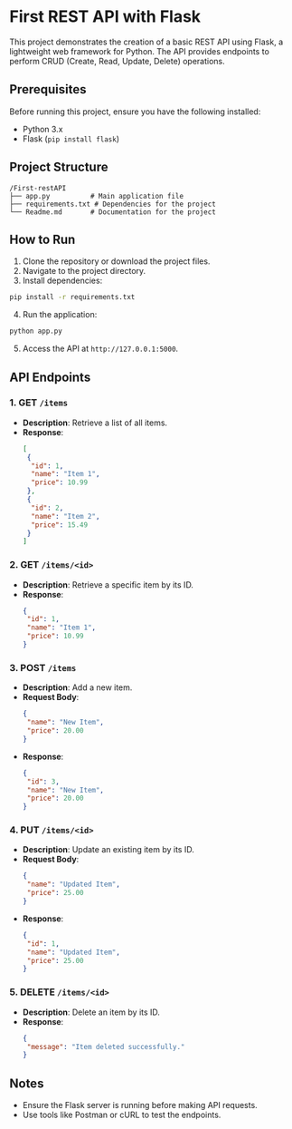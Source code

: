 # First REST API with Flask

This project demonstrates the creation of a basic REST API using Flask, a lightweight web framework for Python. The API provides endpoints to perform CRUD (Create, Read, Update, Delete) operations.

## Prerequisites

Before running this project, ensure you have the following installed:

- Python 3.x
- Flask (`pip install flask`)

## Project Structure

```
/First-restAPI
├── app.py          # Main application file
├── requirements.txt # Dependencies for the project
└── Readme.md       # Documentation for the project
```

## How to Run

1. Clone the repository or download the project files.
2. Navigate to the project directory.
3. Install dependencies:
  ```bash
  pip install -r requirements.txt
  ```
4. Run the application:
  ```bash
  python app.py
  ```
5. Access the API at `http://127.0.0.1:5000`.

## API Endpoints

### 1. GET `/items`
- **Description**: Retrieve a list of all items.
- **Response**:
  ```json
  [
   {
    "id": 1,
    "name": "Item 1",
    "price": 10.99
   },
   {
    "id": 2,
    "name": "Item 2",
    "price": 15.49
   }
  ]
  ```

### 2. GET `/items/<id>`
- **Description**: Retrieve a specific item by its ID.
- **Response**:
  ```json
  {
   "id": 1,
   "name": "Item 1",
   "price": 10.99
  }
  ```

### 3. POST `/items`
- **Description**: Add a new item.
- **Request Body**:
  ```json
  {
   "name": "New Item",
   "price": 20.00
  }
  ```
- **Response**:
  ```json
  {
   "id": 3,
   "name": "New Item",
   "price": 20.00
  }
  ```

### 4. PUT `/items/<id>`
- **Description**: Update an existing item by its ID.
- **Request Body**:
  ```json
  {
   "name": "Updated Item",
   "price": 25.00
  }
  ```
- **Response**:
  ```json
  {
   "id": 1,
   "name": "Updated Item",
   "price": 25.00
  }
  ```

### 5. DELETE `/items/<id>`
- **Description**: Delete an item by its ID.
- **Response**:
  ```json
  {
   "message": "Item deleted successfully."
  }
  ```

## Notes

- Ensure the Flask server is running before making API requests.
- Use tools like Postman or cURL to test the endpoints.
